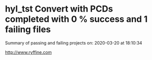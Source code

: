 # hyl_tst Convert with PCDs completed with 0 % success and 1 failing files

Summary of passing and failing projects on: 2020-03-20 at 18:10:34

http://www.ryffine.com
